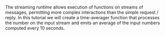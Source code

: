 The streaming runtime allows execution of functions on streams of messages, permitting more complex interactions than the simple request / reply.
In this tutorial we will create a time-averager function that processes the number on the input stream and emits an average of the input numbers computed every 10 seconds.
